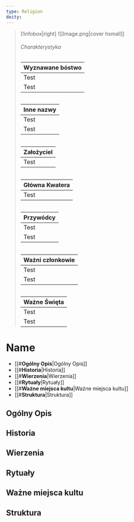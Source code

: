 ```yaml
---
type: Religion
deity:
---
```


> [!infobox|right]
> ![[Image.png|cover hsmall]]
> ###### Charakterystyka
> | Wyznawane bóstwo |
> | ---- |
> | Test |
> | Test |
> 
> ###### 
> | Inne nazwy |
> | ---- |
> | Test |
> | Test |
>
>###### 
> | Założyciel | 
> | ---- |
> | Test |
>
>###### 
> | Główna Kwatera |
> | ---- |
> | Test |
>
>###### 
> | Przywódcy |  
> | ---- |
> | Test |
> | Test |
>
> ###### 
> | Ważni członkowie |  
> | ---- |
> | Test |
> | Test |
>
> ###### 
> | Ważne Święta |  
> | ---- |
> | Test |
> | Test |

# **Name**


- [[#**Ogólny Opis**|Ogólny Opis]]
- [[#**Historia**|Historia]]
- [[#**Wierzenia**|Wierzenia]]
- [[#**Rytuały**|Rytuały]]
- [[#**Ważne miejsca kultu**|Ważne miejsca kultu]]
- [[#**Struktura**|Struktura]]


## **Ogólny Opis**

## **Historia**

## **Wierzenia**

## **Rytuały**

## **Ważne miejsca kultu**

## **Struktura**